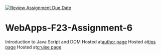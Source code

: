 [![Review Assignment Due Date](https://classroom.github.com/assets/deadline-readme-button-24ddc0f5d75046c5622901739e7c5dd533143b0c8e959d652212380cedb1ea36.svg)](https://classroom.github.com/a/b9NC0g7h)
# WebApps-F23-Assignment-6
Introduction to Java Script and DOM
Hosted at[author page]( https://44-563-webapps-f23.github.io/44563-webapps-f23-assignment6-S565730/author.html)
Hosted at[tips page]( https://44-563-webapps-f23.github.io/44563-webapps-f23-assignment6-S565730/tips.html)
Hosted at[cruise page]( https://44-563-webapps-f23.github.io/44563-webapps-f23-assignment6-S565730/cruise.html)





